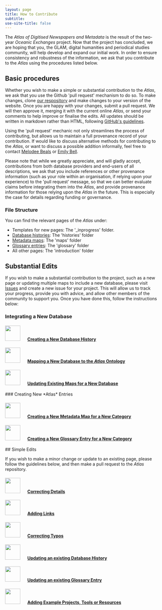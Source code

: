 ```yaml
---
layout: page
title: How to Contribute
subtitle:  
use-site-title: false
---
```


The *Atlas of Digitised Newspapers and Metadata* is the result of the two-year *Oceanic Exchanges* project. Now that the project has concluded, we are hoping that you, the GLAM, digital humanities and periodical studies community, will help develop and expand our initial work. In order to ensure consistency and robustness of the information, we ask that you contribute to the *Atlas* using the procedures listed below. 

## Basic procedures

Whether you wish to make a simple or substantial contribution to the *Atlas*, we ask that you use the Github 'pull request' mechanism to do so. To make changes, clone [our respository](https://github.com/AtlasOfDigitisedNewspapers/AtlasOfDigitisedNewspapers.github.io) and make changes to your version of the website. Once you are happy with your changes, submit a pull request. We will then approve it, merging it with the current online *Atlas*, or send your comments to help improve or finalise the edits. All updates should be written in markdown rather than HTML, following [GitHub's guidelines](https://github.com/adam-p/markdown-here/wiki/Markdown-Cheatsheet).

Using the 'pull request' mechanic not only streamlines the process of contributing, but allows us to maintain a full provenance record of your contribution. If would like to discuss alternative methods for contributing to the *Atlas*, or want to discuss a possible addition informally, feel free to contact [Melodee Beals](m.h.beals@lboro.ac.uk) or [Emily Bell](e.bell@lboro.ac.uk). 

Please note that while we greatly appreciate, and will gladly accept, contributions from both database providers and end-users of all descriptions, we ask that you include references or other provenance information (such as your role within an organisation, if relying upon your experience) to the 'pull request' message, so that we can better evaluate claims before integrating them into the *Atlas*, and provide provenance information for those relying upon the *Atlas* in the future. This is especially the case for details regarding funding or governance.

### File Structure

You can find the relevant pages of the *Atlas* under:

- Templates for new pages: The '_inprogress' folder.
- [Database histories](https://www.digitisednewspapers.net/histories/): The 'histories' folder
- [Metadata maps](https://www.digitisednewspapers.net/maps/): The 'maps' folder
- [Glossary entries](https://www.digitisednewspapers.net/glossary/): The 'glossary' folder
- All other pages: The 'introduction' folder

## Substantial Edits

If you wish to make a substantial contribution to the project, such as a new page or updating multiple maps to include a new database, please visit [Issues](https://github.com/AtlasOfDigitisedNewspapers/AtlasOfDigitisedNewspapers.github.io/issues) and create a new issue for your project.  This will allow us to track your progress, provide you with advice, and allow other members of the community to support you. Once you have done this, follow the instructions below:

### Integrating a New Database

#### <img src="../../img/pointinghand.png" width="50" style="margin:0px 20px 0px 0px"> [Creating a New Database History](database_histories)

#### <img src="../../img/pointinghand.png" width="50" style="margin:0px 20px 0px 0px"> [Mapping a New Database to the *Atlas* Ontology](metadata_maps)

#### <img src="../../img/pointinghand.png" width="50" style="margin:0px 20px 0px 0px"> [Updating Existing Maps for a New Database](metadata_maps#existing)

<p/>
### Creating New *Atlas* Entries

#### <img src="../../img/pointinghand.png" width="50" style="margin:0px 20px 0px 0px"> [Creating a New Metadata Map for a New Category](metadata_maps#new)

#### <img src="../../img/pointinghand.png" width="50" style="margin:0px 20px 0px 0px"> [Creating a New Glossary Entry for a New Category](glossary_entries)
 
<p/>
## Simple Edits

If you wish to make a minor change or update to an existing page, please follow the guidelines below, and then make a pull request to the *Atlas* repository.

#### <img src="../../img/pointinghand.png" width="50" style="margin:0px 20px 0px 0px"> [Correcting Details](simple_edits)

#### <img src="../../img/pointinghand.png" width="50" style="margin:0px 20px 0px 0px"> [Adding Links](simple_edits)

#### <img src="../../img/pointinghand.png" width="50" style="margin:0px 20px 0px 0px"> [Correcting Typos](simple_edits#typos)

#### <img src="../../img/pointinghand.png" width="50" style="margin:0px 20px 0px 0px"> [Updating an existing Database History](simple_edits#database_histories)

#### <img src="../../img/pointinghand.png" width="50" style="margin:0px 20px 0px 0px"> [Updating an existing Glossary Entry ](simple_edits#glossary_entries)

#### <img src="../../img/pointinghand.png" width="50" style="margin:0px 20px 0px 0px"> [Adding Example Projects, Tools or Resources](simple_edits#resources)

